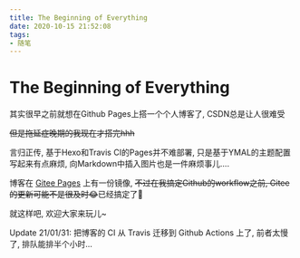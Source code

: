 ```yaml
---
title: The Beginning of Everything
date: 2020-10-15 21:52:08
tags: 
- 随笔
---
```


# The Beginning of Everything

其实很早之前就想在Github Pages上搭一个个人博客了, CSDN总是让人很难受   

 ~~但是拖延症晚期的我现在才搭完hhh~~    

言归正传, 基于Hexo和Travis CI的Pages并不难部署, 只是基于YMAL的主题配置写起来有点麻烦, 向Markdown中插入图片也是一件麻烦事儿....    

博客在 [Gitee Pages](https://horizonchaser.gitee.io/) 上有一份镜像, ~~不过在我搞定Github的workflow之前, Gitee的更新可能不是很及时😂~~已经搞定了🍻

就这样吧, 欢迎大家来玩儿~



Update 21/01/31: 把博客的 CI 从 Travis 迁移到 Github Actions 上了, 前者太慢了, 排队能排半个小时...

